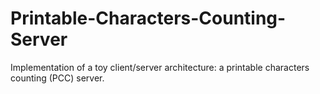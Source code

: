 # Printable-Characters-Counting-Server
 Implementation of a toy client/server architecture: a printable characters counting (PCC) server.
